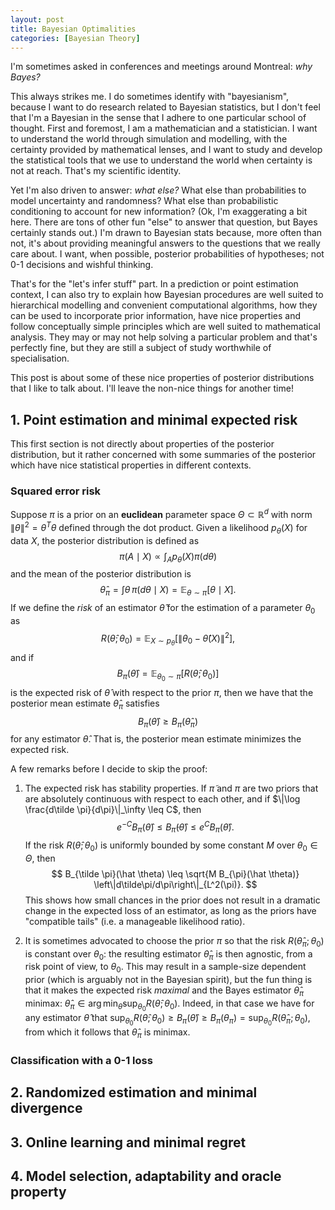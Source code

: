 ```yaml
---
layout: post
title: Bayesian Optimalities
categories: [Bayesian Theory]
---
```


I'm sometimes asked in conferences and meetings around Montreal: *why Bayes?* 

This always strikes me. I do sometimes identify with "bayesianism", because I want to do research related to Bayesian statistics, but I don't feel that I'm a Bayesian in the sense that I adhere to one particular school of thought. First and foremost, I am a mathematician and a statistician. I want to understand the world through simulation and modelling, with the certainty provided by mathematical lenses, and I want to study and develop the statistical tools that we use to understand the world when certainty is not at reach. That's my scientific identity.

Yet I'm also driven to answer: *what else?* What else than probabilities to model uncertainty and randomness? What else than probabilistic conditioning to account for new information? (Ok, I'm exaggerating a bit here. There are tons of other fun "else" to answer that question, but Bayes certainly stands out.) I'm drawn to Bayesian stats because, more often than not, it's about providing meaningful answers to the questions that we really care about. I want, when possible, posterior probabilities of hypotheses; not 0-1 decisions and wishful thinking.

That's for the "let's infer stuff" part. In a prediction or point estimation context, I can also try to explain how Bayesian procedures are well suited to hierarchical modelling and convenient computational algorithms, how they can be used to incorporate prior information, have nice properties and follow conceptually simple principles which are well suited to mathematical analysis. They may or may not help solving a particular problem and that's perfectly fine, but they are still a subject of study worthwhile of specialisation.

This post is about some of these nice properties of posterior distributions that I like to talk about. I'll leave the non-nice things for another time!

## 1. Point estimation and minimal expected risk

This first section is not directly about properties of the posterior distribution, but it rather concerned with some summaries of the posterior which have nice statistical properties in different contexts.

### Squared error risk

Suppose $\pi$ is a prior on an **euclidean** parameter space $\Theta \subset \mathbb{R}^d$ with norm $\|\theta\|^2 = \theta^T \theta$ defined through the dot product. Given a likelihood $p_\theta(X)$ for data $X$, the posterior distribution is defined as
$$
\pi(A \mid X) \propto \int_A p_\theta(X) \pi(d\theta)
$$
and the mean of the posterior distribution is
$$
\hat \theta_{\pi} = \int \theta \,\pi(d\theta \mid X) = \mathbb{E}_{\theta \sim \pi}[\theta \mid X].
$$
If we define the *risk* of an estimator $\hat \theta$ for the estimation of a parameter $\theta_0$ as
$$
R(\hat \theta; \theta_0) = \mathbb{E}_{X \sim p_\theta}[\|\theta_0 - \hat \theta(X)\|^2],
$$
and if 
$$
B_\pi(\hat \theta) = \mathbb{E}_{\theta_0 \sim \pi}[R(\hat \theta; \theta_0)]
$$
is the expected risk of $\hat \theta$ with respect to the prior $\pi$, then we have that the posterior mean estimate $\hat \theta_{\pi}$ satisfies
$$
B_\pi(\hat \theta) \geq B_\pi(\hat \theta_\pi)
$$
for any estimator $\hat \theta$. That is, the posterior mean estimate minimizes the expected risk.

A few remarks before I decide to skip the proof:

1. The expected risk has stability properties. If $\tilde \pi$ and $\pi$ are two priors that are absolutely continuous with respect to each other, and if $\|\log \frac{d\tilde \pi}{d\pi}\|_\infty \leq C$, then
   $$
   e^{-C}B_\pi(\hat\theta) \leq B_{\tilde \pi}(\hat \theta) \leq e^C B_{\pi}(\hat \theta).
   $$
   If the risk $R(\hat \theta; \theta_0)$ is uniformly bounded by some constant $M$ over $\theta_0\in \Theta$, then
   $$
   B_{\tilde \pi}(\hat \theta) \leq \sqrt{M B_{\pi}(\hat \theta)} \left\|d\tilde\pi/d\pi\right\|_{L^2(\pi)}.
   $$
   This shows how small chances in the prior does not result in a dramatic change in the expected loss of an estimator, as long as the priors have "compatible tails" (i.e. a manageable likelihood ratio).

2. It is sometimes advocated to choose the prior $\pi$ so that the risk $R(\hat \theta_\pi; \theta_0)$ is constant over $\theta_0$: the resulting estimator $\hat \theta_\pi$ is then agnostic, from a risk point of view, to $\theta_0$. This may result in a sample-size dependent prior (which is arguably not in the Bayesian spirit), but the fun thing is that it makes the expected risk *maximal* and the Bayes estimator $\hat \theta_\pi$ minimax: $\hat \theta_\pi \in \arg\min _ {\hat\theta} \sup _ {\theta_0}R(\hat \theta;\theta_0)$. Indeed, in that case we have for any estimator $\hat \theta$ that $\sup_{\theta_0} R(\hat \theta; \theta_0) \geq B_\pi(\hat \theta) \geq B_\pi(\theta_\pi) = \sup_{\theta_0}R(\hat \theta_\pi;\theta_0)$, from which it follows that $\hat \theta_\pi$ is minimax.

### Classification with a 0-1 loss



## 2. Randomized estimation and minimal divergence



## 3. Online learning and minimal regret



## 4. Model selection, adaptability and oracle property






